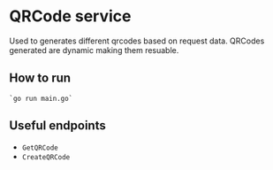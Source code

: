 # QRCode service

Used to generates different qrcodes based on request data. QRCodes generated are dynamic making them resuable.

## How to run 
	`go run main.go`

## Useful endpoints
- `GetQRCode`
- `CreateQRCode`